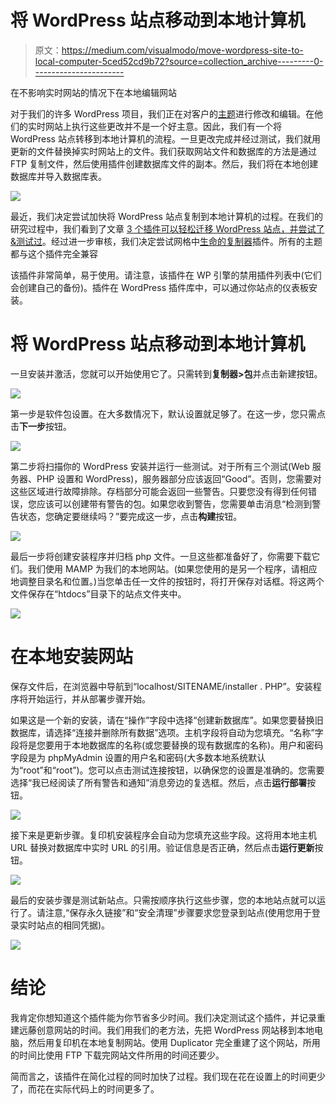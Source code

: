 # 将 WordPress 站点移动到本地计算机

> 原文：<https://medium.com/visualmodo/move-wordpress-site-to-local-computer-5ced52cd9b72?source=collection_archive---------0----------------------->

在不影响实时网站的情况下在本地编辑网站

对于我们的许多 WordPress 项目，我们正在对客户的[主题](https://visualmodo.com/wordpress-themes/)进行修改和编辑。在他们的实时网站上执行这些更改并不是一个好主意。因此，我们有一个将 WordPress 站点转移到本地计算机的流程。一旦更改完成并经过测试，我们就用更新的文件替换掉实时网站上的文件。我们获取网站文件和数据库的方法是通过 FTP 复制文件，然后使用插件创建数据库文件的副本。然后，我们将在本地创建数据库并导入数据库表。

![](img/30d17579c897f1043e17ba5bf2e3de2e.png)

最近，我们决定尝试加快将 WordPress 站点复制到本地计算机的过程。在我们的研究过程中，我们看到了文章 [3 个插件可以轻松迁移 WordPress 站点，并尝试了&测试过](http://www.makeuseof.com/tag/3-plugins-for-easily-migrating-a-wordpress-site-tried-tested/)。经过进一步审核，我们决定尝试网格中[生命的](http://lifeinthegrid.com/)[复制器](https://wordpress.org/plugins/duplicator/)插件。所有的主题都与这个插件完全兼容

该插件非常简单，易于使用。请注意，该插件在 WP 引擎的禁用插件列表中(它们会创建自己的备份)。插件在 WordPress 插件库中，可以通过你站点的仪表板安装。

# 将 WordPress 站点移动到本地计算机

一旦安装并激活，您就可以开始使用它了。只需转到**复制器>包**并点击新建按钮。

![](img/ebc4dc6a4bebf92600c5b5e14df5ac3a.png)

第一步是软件包设置。在大多数情况下，默认设置就足够了。在这一步，您只需点击**下一步**按钮。

![](img/b9a08f162d2ddfc198ca1f6806bed3d7.png)

第二步将扫描你的 WordPress 安装并运行一些测试。对于所有三个测试(Web 服务器、PHP 设置和 WordPress)，服务器部分应该返回“Good”。否则，您需要对这些区域进行故障排除。存档部分可能会返回一些警告。只要您没有得到任何错误，您应该可以创建带有警告的包。如果您收到警告，您需要单击消息“检测到警告状态，您确定要继续吗？”要完成这一步，点击**构建**按钮。

![](img/053dbf1919b997bdd8f7b04377325d54.png)

最后一步将创建安装程序并归档 php 文件。一旦这些都准备好了，你需要下载它们。我们使用 MAMP 为我们的本地网站。(如果您使用的是另一个程序，请相应地调整目录名和位置。)当您单击任一文件的按钮时，将打开保存对话框。将这两个文件保存在“htdocs”目录下的站点文件夹中。

![](img/c1ffc6b8fad88d9e7b680d688cd518ef.png)

# 在本地安装网站

保存文件后，在浏览器中导航到“localhost/SITENAME/installer . PHP”。安装程序将开始运行，并从部署步骤开始。

如果这是一个新的安装，请在“操作”字段中选择“创建新数据库”。如果您要替换旧数据库，请选择“连接并删除所有数据”选项。主机字段将自动为您填充。“名称”字段将是您要用于本地数据库的名称(或您要替换的现有数据库的名称)。用户和密码字段是为 phpMyAdmin 设置的用户名和密码(大多数本地系统默认为“root”和“root”)。您可以点击测试连接按钮，以确保您的设置是准确的。您需要选择“我已经阅读了所有警告和通知”消息旁边的复选框。然后，点击**运行部署**按钮。

![](img/da300f1c2d1c98c81f7b4a597e409e24.png)

接下来是更新步骤。复印机安装程序会自动为您填充这些字段。这将用本地主机 URL 替换对数据库中实时 URL 的引用。验证信息是否正确，然后点击**运行更新**按钮。

![](img/7cdc420b2187529eb11b63de37418651.png)

最后的安装步骤是测试新站点。只需按顺序执行这些步骤，您的本地站点就可以运行了。请注意,“保存永久链接”和“安全清理”步骤要求您登录到站点(使用您用于登录实时站点的相同凭据)。

![](img/0f3af4842070ce8c96d40a614df0ad6f.png)

# 结论

我肯定你想知道这个插件能为你节省多少时间。我们决定测试这个插件，并记录重建远藤创意网站的时间。我们用我们的老方法，先把 WordPress 网站移到本地电脑，然后用复印机在本地复制网站。使用 Duplicator 完全重建了这个网站，所用的时间比使用 FTP 下载完网站文件所用的时间还要少。

简而言之，该插件在简化过程的同时加快了过程。我们现在花在设置上的时间更少了，而花在实际代码上的时间更多了。